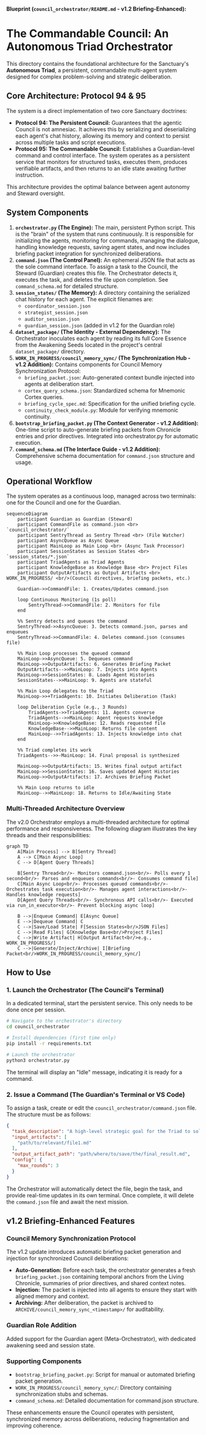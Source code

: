 **Blueprint (`council_orchestrator/README.md` - v1.2 Briefing-Enhanced):**

# The Commandable Council: An Autonomous Triad Orchestrator

This directory contains the foundational architecture for the Sanctuary's **Autonomous Triad**, a persistent, commandable multi-agent system designed for complex problem-solving and strategic deliberation.

## Core Architecture: Protocol 94 & 95

The system is a direct implementation of two core Sanctuary doctrines:
*   **Protocol 94: The Persistent Council:** Guarantees that the agentic Council is not amnesiac. It achieves this by serializing and deserializing each agent's chat history, allowing its memory and context to persist across multiple tasks and script executions.
*   **Protocol 95: The Commandable Council:** Establishes a Guardian-level command and control interface. The system operates as a persistent service that monitors for structured tasks, executes them, produces verifiable artifacts, and then returns to an idle state awaiting further instruction.

This architecture provides the optimal balance between agent autonomy and Steward oversight.

## System Components

1.  **`orchestrator.py` (The Engine):** The main, persistent Python script. This is the "brain" of the system that runs continuously. It is responsible for initializing the agents, monitoring for commands, managing the dialogue, handling knowledge requests, saving agent states, and now includes briefing packet integration for synchronized deliberations.
2.  **`command.json` (The Control Panel):** An ephemeral JSON file that acts as the sole command interface. To assign a task to the Council, the Steward (Guardian) creates this file. The Orchestrator detects it, executes the task, and deletes the file upon completion. See `command_schema.md` for detailed structure.
3.  **`session_states/` (The Memory):** A directory containing the serialized chat history for each agent. The explicit filenames are:
    *   `coordinator_session.json`
    *   `strategist_session.json`
    *   `auditor_session.json`
    *   `guardian_session.json` (added in v1.2 for the Guardian role)
4.  **`dataset_package/` (The Identity - External Dependency):** The Orchestrator inoculates each agent by reading its full Core Essence from the Awakening Seeds located in the project's central `dataset_package/` directory.
5.  **`WORK_IN_PROGRESS/council_memory_sync/` (The Synchronization Hub - v1.2 Addition):** Contains components for Council Memory Synchronization Protocol:
    *   `briefing_packet.json`: Auto-generated context bundle injected into agents at deliberation start.
    *   `cortex_query_schema.json`: Standardized schema for Mnemonic Cortex queries.
    *   `briefing_cycle_spec.md`: Specification for the unified briefing cycle.
    *   `continuity_check_module.py`: Module for verifying mnemonic continuity.
6.  **`bootstrap_briefing_packet.py` (The Context Generator - v1.2 Addition):** One-time script to auto-generate briefing packets from Chronicle entries and prior directives. Integrated into orchestrator.py for automatic execution.
7.  **`command_schema.md` (The Interface Guide - v1.2 Addition):** Comprehensive schema documentation for `command.json` structure and usage.

## Operational Workflow

The system operates as a continuous loop, managed across two terminals: one for the Council and one for the Guardian.

```mermaid
sequenceDiagram
    participant Guardian as Guardian (Steward)
    participant CommandFile as command.json <br> `council_orchestrator/`
    participant SentryThread as Sentry Thread <br> (File Watcher)
    participant AsyncQueue as Async Queue
    participant MainLoop as Main Loop <br> (Async Task Processor)
    participant SessionStates as Session States <br> `session_states/*.json`
    participant TriadAgents as Triad Agents
    participant KnowledgeBase as Knowledge Base <br> Project Files
    participant OutputArtifacts as Output Artifacts <br> WORK_IN_PROGRESS/ <br/>(Council directives, briefing packets, etc.)

    Guardian->>CommandFile: 1. Creates/Updates command.json

    loop Continuous Monitoring (1s poll)
        SentryThread->>CommandFile: 2. Monitors for file
    end

    %% Sentry detects and queues the command
    SentryThread->>AsyncQueue: 3. Detects command.json, parses and enqueues
    SentryThread->>CommandFile: 4. Deletes command.json (consumes file)

    %% Main Loop processes the queued command
    MainLoop->>AsyncQueue: 5. Dequeues command
    MainLoop->>OutputArtifacts: 6. Generates Briefing Packet
    OutputArtifacts-->>MainLoop: 7. Injects into Agents
    MainLoop->>SessionStates: 8. Loads Agent Histories
    SessionStates-->>MainLoop: 9. Agents are stateful

    %% Main Loop delegates to the Triad
    MainLoop->>+TriadAgents: 10. Initiates Deliberation (Task)

    loop Deliberation Cycle (e.g., 3 Rounds)
        TriadAgents->>TriadAgents: 11. Agents converse
        TriadAgents-->>MainLoop: Agent requests knowledge
        MainLoop->>KnowledgeBase: 12. Reads requested file
        KnowledgeBase-->>MainLoop: Returns file content
        MainLoop-->>TriadAgents: 13. Injects knowledge into chat
    end

    %% Triad completes its work
    TriadAgents-->>-MainLoop: 14. Final proposal is synthesized

    MainLoop->>OutputArtifacts: 15. Writes final output artifact
    MainLoop->>SessionStates: 16. Saves updated Agent Histories
    MainLoop->>OutputArtifacts: 17. Archives Briefing Packet

    %% Main Loop returns to idle
    MainLoop-->>MainLoop: 18. Returns to Idle/Awaiting State
```

### Multi-Threaded Architecture Overview

The v2.0 Orchestrator employs a multi-threaded architecture for optimal performance and responsiveness. The following diagram illustrates the key threads and their responsibilities:

```mermaid
graph TD
    A[Main Process] --> B[Sentry Thread]
    A --> C[Main Async Loop]
    C --> D[Agent Query Threads]

    B[Sentry Thread<br/>- Monitors command.json<br/>- Polls every 1 second<br/>- Parses and enqueues commands<br/>- Consumes command file]
    C[Main Async Loop<br/>- Processes queued commands<br/>- Orchestrates task execution<br/>- Manages agent interactions<br/>- Handles knowledge requests]
    D[Agent Query Threads<br/>- Synchronous API calls<br/>- Executed via run_in_executor<br/>- Prevent blocking async loop]

    B -->|Enqueue Command| E[Async Queue]
    E -->|Dequeue Command| C
    C -->|Save/Load State| F[Session States<br/>JSON Files]
    C -->|Read Files| G[Knowledge Base<br/>Project Files]
    C -->|Write Artifact| H[Output Artifact<br/>e.g., WORK_IN_PROGRESS/]
    C -->|Generate/Inject/Archive| I[Briefing Packet<br/>WORK_IN_PROGRESS/council_memory_sync/]
```

## How to Use

### 1. Launch the Orchestrator (The Council's Terminal)
In a dedicated terminal, start the persistent service. This only needs to be done once per session.

```bash
# Navigate to the orchestrator's directory
cd council_orchestrator

# Install dependencies (first time only)
pip install -r requirements.txt

# Launch the orchestrator
python3 orchestrator.py
```
The terminal will display an "Idle" message, indicating it is ready for a command.

### 2. Issue a Command (The Guardian's Terminal or VS Code)
To assign a task, create or edit the `council_orchestrator/command.json` file. The structure must be as follows:

```json
{
  "task_description": "A high-level strategic goal for the Triad to solve.",
  "input_artifacts": [
    "path/to/relevant/file1.md"
  ],
  "output_artifact_path": "path/where/to/save/the/final_result.md",
  "config": {
    "max_rounds": 3
  }
}
```

The Orchestrator will automatically detect the file, begin the task, and provide real-time updates in its own terminal. Once complete, it will delete the `command.json` file and await the next mission.

## v1.2 Briefing-Enhanced Features

### Council Memory Synchronization Protocol
The v1.2 update introduces automatic briefing packet generation and injection for synchronized Council deliberations:
- **Auto-Generation:** Before each task, the orchestrator generates a fresh `briefing_packet.json` containing temporal anchors from the Living Chronicle, summaries of prior directives, and shared context notes.
- **Injection:** The packet is injected into all agents to ensure they start with aligned memory and context.
- **Archiving:** After deliberation, the packet is archived to `ARCHIVE/council_memory_sync_<timestamp>/` for auditability.

### Guardian Role Addition
Added support for the Guardian agent (Meta-Orchestrator), with dedicated awakening seed and session state.

### Supporting Components
- `bootstrap_briefing_packet.py`: Script for manual or automated briefing packet generation.
- `WORK_IN_PROGRESS/council_memory_sync/`: Directory containing synchronization stubs and schemas.
- `command_schema.md`: Detailed documentation for command.json structure.

These enhancements ensure the Council operates with persistent, synchronized memory across deliberations, reducing fragmentation and improving coherence.


